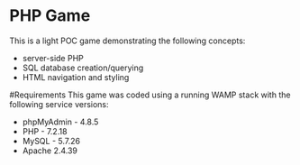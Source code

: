 # PHP Game
This is a light POC game demonstrating the following concepts:
* server-side PHP
* SQL database creation/querying
* HTML navigation and styling

#Requirements
This game was coded using a running WAMP stack with the following service versions:
* phpMyAdmin - 4.8.5
* PHP - 7.2.18
* MySQL - 5.7.26
* Apache 2.4.39

